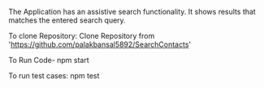 The Application has an assistive search functionality. It shows results that matches the entered search query.

To clone Repository:
Clone Repository from 'https://github.com/palakbansal5892/SearchContacts'

To Run Code-
npm start

To run test cases:
npm test

